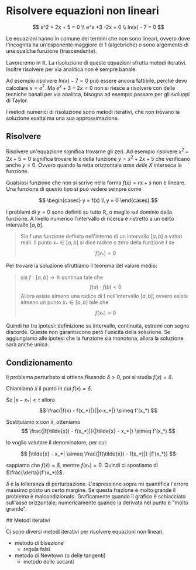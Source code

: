 # Risolvere equazioni non lineari

$$
x^2 + 2x + 5 = 0 \\
e^x +3 -2x = 0 \\
ln(x) - 7 = 0
$$

Le equazioni hanno in comune dei termini che non sono lineari, ovvero dove l'incognita
ha un'esponente maggiore di 1 (algebriche) o sono argomento di una qualche funzione (trascendente).

Lavoreremo in $\mathbb R$. La risoluzione di queste equazioni sfrutta metodi iterativi. Inoltre risolvere per via
analitica non è sempre banale.

Ad esempio risolvere $ln(x) - 7 = 0$ può essere ancora fattibile, perché devo calcolare $x=e^7$.
Ma $e^x +3 -2x = 0$ non si riesce a risolvere con delle tecniche banali per via analitca, bisogna ad esempio passare per
gli sviluppi di Taylor.

I metodi numerici di risoluzione sono metodi iterativi, che non trovano la soluzione esatta ma una sua approssimazione.

## Risolvere

Risolvere un'equazione significa trovarne gli zeri. Ad esempio risolvere $x^2 + 2x + 5 = 0$ significa trovare le x
della funzione $y = x^2 + 2x + 5$ che verificano anche $y=0$.
Ovvero quando la retta orizzontale _asse delle X_ interseca la funzione.

Qualsiasi funzione che non si scrive nella forma $f(x) = rx + s$ non è lineare. Una funzione di questo tipo si può
vedere sempre come

$$
\begin{cases}
    y = f(x) \\
    y = 0
\end{cases}
$$

I problemi di $y=0$ sono definiti su tutto $\mathbb R$, o meglio sul dominio della funzione. A livello numerico
l'intervallo di ricerca è ristretto a un certo intervallo $[a,b]$.

> Sia f una funzione definita nell'interno di un intervallo $[a,b]$ a valori reali. Il punto $x_* \in [a,b]$ si dice
radice o zero della funzione f se
> $$
  f(x_*) = 0
  $$

Per trovare la soluzione sfruttiamo il teorema del valore medio:

> sia $f : [a,b] \to \mathbb R$ continua tale che
> $$f(a) \cdot f(b) \lt 0$$
> Allora esiste almeno una radice di f nell'intervallo $[a,b]$, ovvero esiste almeno un punto $x_* \in [a,b]$ tale che
> $$f(x_*)=0$$

Quindi ho tre ipotesi: definizione su intervallo, continuità, estremi con segno discorde. Queste non garantiscono però
l'unicità della soluzione. Se aggiungiamo alle ipotesi che la funzione sia monotona, allora la soluzione sarà anche
unica.

## Condizionamento

Il problema perturbato si ottiene fissando $\delta > 0$, poi si studia $f(x) = \delta$.

Chiamiamo $\tilde{x}$ il punto in cui $f(x) = \delta$.

Se $|x - x_*| \lt \tau$ allora
$$
\frac{|f(x) - f(x_*)|}{|x-x_*|} \simeq f'(x_*)
$$

Sostituiamo x con $\tilde{x}$, otteniamo
$$
\frac{|f(\tilde{x}) - f(x_*)|}{|\tilde{x} - x_*|} \simeq f'(x_*)
$$

Io voglio valutare il denominatore, per cui:

$$
|\tilde{x} - x_*| \simeq \frac{|f(\tilde{x}) - f(x_*)|} {f'(x_*)}
$$

sappiamo che $f(\tilde{x}) = \delta$, mentre $f(x_*)=0$. Quindi ci spostiamo di $\frac{\delta}{f'(x_*)}$.

$\delta$ è la tolleranza di perturbazione. L'espressione sopra mi quantifica l'errore massimo posto un certo margine.
Se questa frazione è molto grande il problema è malcondizionato. Graficamente quando il grafico è schiacciato sull'asse
orizzontale; numericamente quando la derivata nel punto è "molto grande".

## Metodi iterativi

Ci sono diversi metodi iterativi per risolvere equazioni non lineari.

- metodo di bisezione
    - regula falsi
- metodo di Newtown (o delle tangenti)
    - metodo delle secanti
